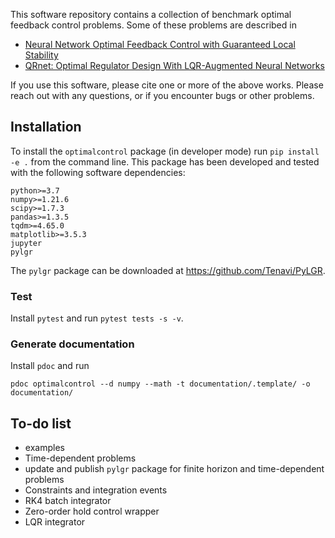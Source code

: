This software repository contains a collection of benchmark optimal feedback control problems. Some of these problems are described in

  * [Neural Network Optimal Feedback Control with Guaranteed Local Stability](https://doi.org/10.1109/OJCSYS.2022.3205863)
  * [QRnet: Optimal Regulator Design With LQR-Augmented Neural Networks](https://doi.org/10.1109/LCSYS.2020.3034415)

If you use this software, please cite one or more of the above works. Please reach out with any questions, or if you encounter bugs or other problems.

## Installation

To install the `optimalcontrol` package (in developer mode) run `pip install -e .`
from the command line. This package has been developed and tested with the
following software dependencies:

    python>=3.7
    numpy>=1.21.6
    scipy>=1.7.3
    pandas>=1.3.5
    tqdm>=4.65.0
    matplotlib>=3.5.3
    jupyter
    pylgr

The `pylgr` package can be downloaded at https://github.com/Tenavi/PyLGR.

### Test

Install `pytest` and run `pytest tests -s -v`.

### Generate documentation

Install `pdoc` and run

    pdoc optimalcontrol --d numpy --math -t documentation/.template/ -o documentation/

## To-do list

  * examples
  * Time-dependent problems
  * update and publish `pylgr` package for finite horizon and time-dependent problems
  * Constraints and integration events
  * RK4 batch integrator
  * Zero-order hold control wrapper
  * LQR integrator